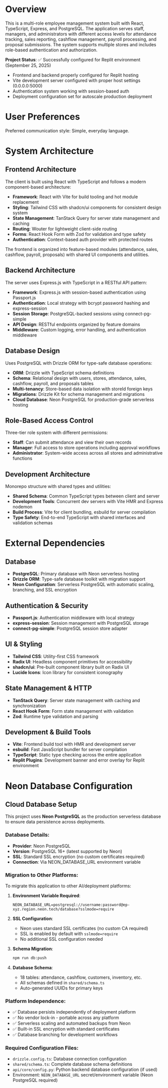 # Overview

This is a multi-role employee management system built with React, TypeScript, Express, and PostgreSQL. The application serves staff, managers, and administrators with different access levels for attendance tracking, sales reporting, cashflow management, payroll processing, and proposal submissions. The system supports multiple stores and includes role-based authentication and authorization.

**Project Status**: ✅ Successfully configured for Replit environment (September 25, 2025)
- Frontend and backend properly configured for Replit hosting
- Vite development server configured with proper host settings (0.0.0.0:5000)
- Authentication system working with session-based auth
- Deployment configuration set for autoscale production deployment

# User Preferences

Preferred communication style: Simple, everyday language.

# System Architecture

## Frontend Architecture
The client is built using React with TypeScript and follows a modern component-based architecture:

- **Framework**: React with Vite for build tooling and hot module replacement
- **Styling**: Tailwind CSS with shadcn/ui components for consistent design system
- **State Management**: TanStack Query for server state management and caching
- **Routing**: Wouter for lightweight client-side routing
- **Forms**: React Hook Form with Zod for validation and type safety
- **Authentication**: Context-based auth provider with protected routes

The frontend is organized into feature-based modules (attendance, sales, cashflow, payroll, proposals) with shared UI components and utilities.

## Backend Architecture
The server uses Express.js with TypeScript in a RESTful API pattern:

- **Framework**: Express.js with session-based authentication using Passport.js
- **Authentication**: Local strategy with bcrypt password hashing and express-session
- **Session Storage**: PostgreSQL-backed sessions using connect-pg-simple
- **API Design**: RESTful endpoints organized by feature domains
- **Middleware**: Custom logging, error handling, and authentication middleware

## Database Design
Uses PostgreSQL with Drizzle ORM for type-safe database operations:

- **ORM**: Drizzle with TypeScript schema definitions
- **Schema**: Relational design with users, stores, attendance, sales, cashflow, payroll, and proposals tables
- **Multi-tenancy**: Store-based data isolation with storeId foreign keys
- **Migrations**: Drizzle Kit for schema management and migrations
- **Cloud Database**: Neon PostgreSQL for production-grade serverless hosting

## Role-Based Access Control
Three-tier role system with different permissions:

- **Staff**: Can submit attendance and view their own records
- **Manager**: Full access to store operations including approval workflows
- **Administrator**: System-wide access across all stores and administrative functions

## Development Architecture
Monorepo structure with shared types and utilities:

- **Shared Schema**: Common TypeScript types between client and server
- **Development Tools**: Concurrent dev servers with Vite HMR and Express nodemon
- **Build Process**: Vite for client bundling, esbuild for server compilation
- **Type Safety**: End-to-end TypeScript with shared interfaces and validation schemas

# External Dependencies

## Database
- **PostgreSQL**: Primary database with Neon serverless hosting
- **Drizzle ORM**: Type-safe database toolkit with migration support
- **Neon Configuration**: Serverless PostgreSQL with automatic scaling, branching, and SSL encryption

## Authentication & Security  
- **Passport.js**: Authentication middleware with local strategy
- **express-session**: Session management with PostgreSQL storage
- **connect-pg-simple**: PostgreSQL session store adapter

## UI & Styling
- **Tailwind CSS**: Utility-first CSS framework
- **Radix UI**: Headless component primitives for accessibility
- **shadcn/ui**: Pre-built component library built on Radix UI
- **Lucide Icons**: Icon library for consistent iconography

## State Management & HTTP
- **TanStack Query**: Server state management with caching and synchronization
- **React Hook Form**: Form state management with validation
- **Zod**: Runtime type validation and parsing

## Development & Build Tools
- **Vite**: Frontend build tool with HMR and development server
- **esbuild**: Fast JavaScript bundler for server compilation
- **TypeScript**: Static type checking across the entire application
- **Replit Plugins**: Development banner and error overlay for Replit environment

# Neon Database Configuration

## Cloud Database Setup
This project uses **Neon PostgreSQL** as the production serverless database to ensure data persistence across deployments.

### Database Details:
- **Provider**: Neon PostgreSQL
- **Version**: PostgreSQL 16+ (latest supported by Neon)
- **SSL**: Standard SSL encryption (no custom certificates required)
- **Connection**: Via NEON_DATABASE_URL environment variable

### Migration to Other Platforms:
To migrate this application to other AI/deployment platforms:

1. **Environment Variable Required**:
   ```
   NEON_DATABASE_URL=postgresql://username:password@ep-xyz.region.neon.tech/database?sslmode=require
   ```

2. **SSL Configuration**:
   - Neon uses standard SSL certificates (no custom CA required)
   - SSL is enabled by default with `sslmode=require`
   - No additional SSL configuration needed

3. **Schema Migration**:
   ```bash
   npm run db:push
   ```

4. **Database Schema**:
   - 18 tables: attendance, cashflow, customers, inventory, etc.
   - All schemas defined in `shared/schema.ts`
   - Auto-generated UUIDs for primary keys

### Platform Independence:
- ✅ Database persists independently of deployment platform
- ✅ No vendor lock-in - portable across any platform
- ✅ Serverless scaling and automated backups from Neon
- ✅ Built-in SSL encryption with standard certificates
- ✅ Database branching for development workflows

### Required Configuration Files:
- `drizzle.config.ts`: Database connection configuration
- `shared/schema.ts`: Complete database schema definitions
- `api/core/config.py`: Python backend database configuration (if used)
- Environment: `NEON_DATABASE_URL` secret/environment variable (Neon PostgreSQL required)
